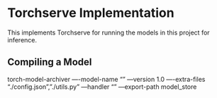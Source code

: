 # Torchserve Implementation

This implements Torchserve for running the models in this project for inference.

## Compiling a Model

torch-model-archiver —-model-name “<model name>” —version 1.0 —-extra-files “./config.json”,”./utils.py” —handler “<path to handler>” —export-path model_store


